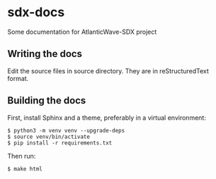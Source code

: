 # sdx-docs

Some documentation for AtlanticWave-SDX project

## Writing the docs

Edit the source files in source directory.  They are in
reStructuredText format.


## Building the docs

First, install Sphinx and a theme, preferably in a virtual
environment:

```console
$ python3 -m venv venv --upgrade-deps
$ source venv/bin/activate
$ pip install -r requirements.txt
```

Then run:

```console
$ make html
```
